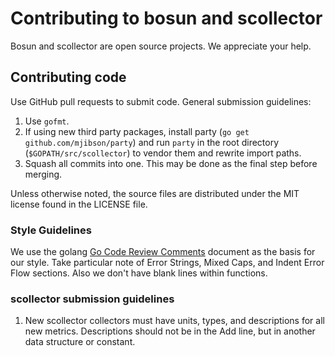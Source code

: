 # Contributing to bosun and scollector

Bosun and scollector are open source projects. We appreciate your help.

## Contributing code

Use GitHub pull requests to submit code. General submission guidelines:

1. Use `gofmt`.
1. If using new third party packages, install party (`go get github.com/mjibson/party`) and run `party` in the root directory (`$GOPATH/src/scollector`) to vendor them and rewrite import paths.
1. Squash all commits into one. This may be done as the final step before merging.

Unless otherwise noted, the source files are distributed under the MIT license found in the LICENSE file.

### Style Guidelines
We use the golang [Go Code Review Comments](https://github.com/golang/go/wiki/CodeReviewComments) document as the basis for our style. Take particular note of Error Strings, Mixed Caps, and Indent Error Flow sections. Also we don't have blank lines within functions.

### scollector submission guidelines

1. New scollector collectors must have units, types, and descriptions for all new metrics. Descriptions should not be in the Add line, but in another data structure or constant.